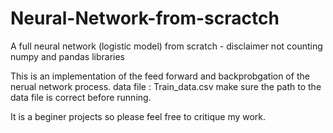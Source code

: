 # Neural-Network-from-scractch
A full neural network (logistic model) from scratch - disclaimer not counting numpy and pandas libraries 

This is an implementation of the feed forward and backprobgation of the nerual network process. 
data file : Train_data.csv
make sure the path to the data file is correct before running.

It is a beginer projects so please feel free to critique my work.
